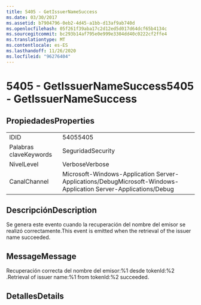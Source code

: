 ```yaml
---
title: 5405 - GetIssuerNameSuccess
ms.date: 03/30/2017
ms.assetid: b7904796-0eb2-4d45-a1bb-d13af9ab740d
ms.openlocfilehash: 05f261f39aba17c2d12ed5d017d64dcf65b4134c
ms.sourcegitcommit: bc293b14af795e0e999e3304dd40c0222cf2ffe4
ms.translationtype: MT
ms.contentlocale: es-ES
ms.lasthandoff: 11/26/2020
ms.locfileid: "96276404"
---
```

# <a name="5405---getissuernamesuccess"></a><span data-ttu-id="9afe8-102">5405 - GetIssuerNameSuccess</span><span class="sxs-lookup"><span data-stu-id="9afe8-102">5405 - GetIssuerNameSuccess</span></span>

## <a name="properties"></a><span data-ttu-id="9afe8-103">Propiedades</span><span class="sxs-lookup"><span data-stu-id="9afe8-103">Properties</span></span>  
  
|||  
|-|-|  
|<span data-ttu-id="9afe8-104">ID</span><span class="sxs-lookup"><span data-stu-id="9afe8-104">ID</span></span>|<span data-ttu-id="9afe8-105">5405</span><span class="sxs-lookup"><span data-stu-id="9afe8-105">5405</span></span>|  
|<span data-ttu-id="9afe8-106">Palabras clave</span><span class="sxs-lookup"><span data-stu-id="9afe8-106">Keywords</span></span>|<span data-ttu-id="9afe8-107">Seguridad</span><span class="sxs-lookup"><span data-stu-id="9afe8-107">Security</span></span>|  
|<span data-ttu-id="9afe8-108">Nivel</span><span class="sxs-lookup"><span data-stu-id="9afe8-108">Level</span></span>|<span data-ttu-id="9afe8-109">Verbose</span><span class="sxs-lookup"><span data-stu-id="9afe8-109">Verbose</span></span>|  
|<span data-ttu-id="9afe8-110">Canal</span><span class="sxs-lookup"><span data-stu-id="9afe8-110">Channel</span></span>|<span data-ttu-id="9afe8-111">Microsoft-Windows-Application Server-Applications/Debug</span><span class="sxs-lookup"><span data-stu-id="9afe8-111">Microsoft-Windows-Application Server-Applications/Debug</span></span>|  
  
## <a name="description"></a><span data-ttu-id="9afe8-112">Descripción</span><span class="sxs-lookup"><span data-stu-id="9afe8-112">Description</span></span>  

 <span data-ttu-id="9afe8-113">Se genera este evento cuando la recuperación del nombre del emisor se realizó correctamente.</span><span class="sxs-lookup"><span data-stu-id="9afe8-113">This event is emitted when the retrieval of the issuer name succeeded.</span></span>  
  
## <a name="message"></a><span data-ttu-id="9afe8-114">Message</span><span class="sxs-lookup"><span data-stu-id="9afe8-114">Message</span></span>  

 <span data-ttu-id="9afe8-115">Recuperación correcta del nombre del emisor:%1 desde tokenId:%2 .</span><span class="sxs-lookup"><span data-stu-id="9afe8-115">Retrieval of issuer name:%1 from tokenId:%2 succeeded.</span></span>  
  
## <a name="details"></a><span data-ttu-id="9afe8-116">Detalles</span><span class="sxs-lookup"><span data-stu-id="9afe8-116">Details</span></span>
